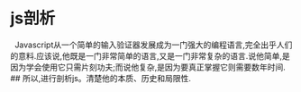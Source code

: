 # js剖析
  &nbsp;&nbsp;Javascript从一个简单的输入验证器发展成为一门强大的编程语言,完全出乎人们的意料.应该说,他既是一门非常简单的语言,又是一门非常复杂的语言.说他简单,是因为学会使用它只需片刻功夫;而说他复杂,是因为要真正掌握它则需要数年时间.
 <br/>## 所以,进行剖析js。清楚他的本质、历史和局限性.
